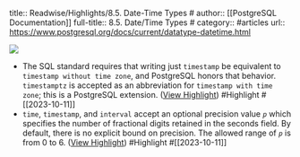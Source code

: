 title:: Readwise/Highlights/8.5. Date-Time Types #
author:: [[PostgreSQL Documentation]]
full-title:: 8.5. Date/Time Types \#
category:: #articles
url:: https://www.postgresql.org/docs/current/datatype-datetime.html

![](https://readwise-assets.s3.amazonaws.com/media/uploaded_book_covers/profile_182549/elephant.png)

- The SQL standard requires that writing just `timestamp` be equivalent to `timestamp without time zone`, and PostgreSQL honors that behavior. `timestamptz` is accepted as an abbreviation for `timestamp with time zone`; this is a PostgreSQL extension. ([View Highlight](https://read.readwise.io/read/01hceyc0f25gbh37xppqgtdd4p)) #Highlight #[[2023-10-11]]
- `time`, `timestamp`, and `interval` accept an optional precision value *`p`* which specifies the number of fractional digits retained in the seconds field. By default, there is no explicit bound on precision. The allowed range of *`p`* is from 0 to 6. ([View Highlight](https://read.readwise.io/read/01hceycnjjmzh6qsgknn2atsgr)) #Highlight #[[2023-10-11]]